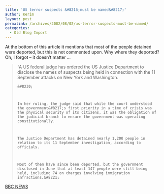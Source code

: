 ```yaml
---
title: 'US terror suspects &#8216;must be named&#8217;'
author: Kerim
layout: post
permalink: /archives/2002/08/02/us-terror-suspects-must-be-named/
categories:
  - Old Blog Import
---
```

At the bottom of this article it mentions that most of the people detained were deported, but this is not commented upon. Why where they deported? Oh, I forgot &#8211; it doesn&#8217;t matter &#8230;


>   &#8220;A US federal judge has ordered the US Justice Department to disclose the names of suspects being held in connection with the 11 September attacks on New York and Washington. 
>   
>   
>     &#8230;
>   
>   
>   
>     In her ruling, the judge said that while the court understood the government&#8217;s first priority in a time of crisis was the physical security of its citizens, it was the obligation of the judicial branch to ensure the government was operating constitutionally.
>   
>   
>   
>     The Justice Department has detained nearly 1,200 people in relation to its 11 September investigation, according to officials.
>   
>   
>   
>     Most of them have since been deported, but the government disclosed in June that at least 147 people were still being held, including 74 on charges involving immigration infractions.&#8221;
>   


<a href="http://news.bbc.co.uk/1/hi/world/americas/2169395.stm" onclick="_gaq.push(['_trackEvent', 'outbound-article', 'http://news.bbc.co.uk/1/hi/world/americas/2169395.stm', 'BBC NEWS']);" >BBC NEWS</a>

